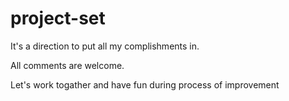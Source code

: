 # project-set
It's a direction to put all my complishments in. 

All comments are welcome. 

Let's work togather and have fun during process of improvement
